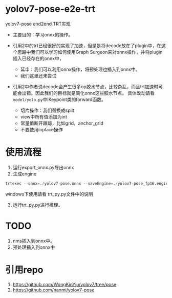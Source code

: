 # yolov7-pose-e2e-trt
yolov7-pose end2end TRT实现

* 主要目的：学习onnx的操作。

* 引用2中的trt已经很好的实现了加速，但是是将decode放在了plugin中，在这个思路中我们可以学习如何使用Graph Surgeon来对onnx操作，并将plugin插入已经存在的onnx中，
    * 延申：我们可以利用onnx操作，将预处理也插入到onnx中。
    * 我们这里还未尝试

* 引用2中作者说decode会产生很多op胶水节点，比较杂乱，而且trt加速时可能会出错。因此我们的目标就是简化onnx这些胶水节点。 具体改动请看`model/yolo.py`中IKeypoint类的forward函数。
    * 切片操作：我们替换成split
    * view中所有值添加为int
    * 常量值断开跟踪，比如grid，anchor_grid
    * 不要使用inplace操作

# 使用流程
1. 运行export_onnx.py导出onnx
2.  生成engine
```python
trtexec --onnx=./yolov7-pose.onnx --saveEngine=./yolov7-pose_fp16.engine --fp16 --workspace=1000
```
windows下使用请看 trt_py.py文件中的说明

3. 运行trt_py.py进行推理。

# TODO
1. nms插入到onnx中。
2. 预处理插入到onnx中

# 引用repo
1. https://github.com/WongKinYiu/yolov7/tree/pose
2. https://github.com/nanmi/yolov7-pose